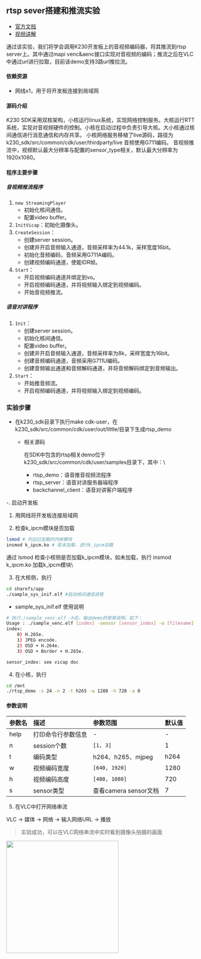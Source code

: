 ## rtsp sever搭建和推流实验

- [官方文档](https://github.com/kendryte/k230_docs/blob/main/zh/01_software/board/examples/K230_SDK_CanMV_Board_Demo%E4%BD%BF%E7%94%A8%E6%8C%87%E5%8D%97.md#212-rtsp%E6%8E%A8%E6%B5%81demo)
- [视频讲解](https://riscv-edu.cn/course/230/replay/6375)

通过该实验，我们将学会调用K230开发板上的音视频编码器，将其推流到rtsp server上。其中通过mapi venc&aenc接口实现对音视频的编码；推流之后在VLC中通过url进行拉取，目前该demo支持3路url推拉流。

#### 依赖资源

- 网线x1，用于将开发板连接到局域网

#### 源码介绍

K230 SDK采用双核架构，小核运行linux系统，实现网络控制服务。大核运行RTT系统，实现对音视频硬件的控制。小核在启动过程中负责引导大核。大小核通过核间通信进行消息通信和内存共享。
小核网络服务移植了live源码，路径为k230_sdk/src/common/cdk/user/thirdparty/live 音频使用G711编码。 音视频推流中，视频默认最大分辨率与配置的sensor_type相关，默认最大分辨率为1920x1080。

#### 程序主要步骤

##### 音视频推流程序

1. `new StreamingPlayer`
   - 初始化核间通信。
   - 配置video buffer。
1. `InitVicap`：初始化摄像头。
1. `CreateSession`：
   - 创建server session。
   - 创建并开启音频输入通道，音频采样率为44.1k，采样宽度16bit。
   - 初始化音频编码，音频采用G711A编码。
   - 创建视频编码通道，使能IDR帧。
1. `Start`：
   - 开启视频编码通道并绑定到vo。
   - 开启视频编码通道，并将视频输入绑定到视频编码。
   - 开始音视频推流。

##### 语音对讲程序

1. `Init`：
   - 创建server session。
   - 初始化核间通信。
   - 配置video buffer。
   - 创建并开启音频输入通道，音频采样率为8k，采样宽度为16bit。
   - 创建音频编码通道，音频采用G711U编码。
   - 创建音频输出通道和音频解码通道，并将音频解码绑定到音频输出。
1. `Start`：
   - 开始推音频流。
   - 开启视频编码通道，并将视频输入绑定到视频编码。

### 实验步骤

- 在k230_sdk目录下执行make cdk-user，在k230_sdk/src/common/cdk/user/out/little/目录下生成rtsp_demo

    - 相关源码

        在SDK中包含的rtsp相关demo位于k230_sdk/src/common/cdk/user/samples目录下，其中：\

        - rtsp_demo：语音推音视频流程序
        - rtsp_server：语音对讲服务器端程序
        - backchannel_client：语音对讲客户端程序

-. 启动开发板

1. 用网线将开发板连接局域网

2. 检查k_ipcm模块是否加载
```bash
lsmod # 列出已加载的内核模块
insmod k_ipcm.ko # 若未加载，进行k_ipcm加载
```
通过 lsmod 检查小核侧是否加载k_ipcm模块，如未加载，执行 insmod k_ipcm.ko 加载k_ipcm模块\

3. 在大核侧，执行
```bash
cd sharefs/app
./sample_sys_inif.elf #启动核间通信进程
```

- sample_sys_inif.elf 使用说明

```bash
# 执行./sample_venc.elf -h后，输出demo的使用说明，如下：
Usage : ./sample_venc.elf [index] -sensor [sensor_index] -o [filename]
index:
    0) H.265e.
    1) JPEG encode.
    2) OSD + H.264e.
    3) OSD + Border + H.265e.

sensor_index: see vicap doc
```

4. 在小核，执行

```bash
cd /mnt
./rtsp_demo -s 24 -n 2 -t h265 -w 1280 -h 720 -a 0
```
#### 参数说明

| 参数名 | 描述 |参数范围 | 默认值 |
|:--|:--|:--|:--|
| help | 打印命令行参数信息 | - | - |
| n | session个数 | `[1, 3]` | 1 |
| t | 编码类型 | h264、h265、mjpeg | h264 |
| w | 视频编码宽度 | `[640, 1920]` | 1280 |
| h | 视频编码高度 | `[480, 1080]` |720 |
| s | sensor类型| 查看camera sensor文档 | 7 |

5. 在VLC中打开网络串流

VLC -> 媒体 -> 网络 -> 输入网络URL -> 播放


> 实验成功，可以在VLC网络串流中实时看到摄像头拍摄的画面

<img src="https://github.com/riscvedu/K230/assets/53103747/301931e8-075d-4d4f-8cef-7bf8726a7dd4" width="300">

